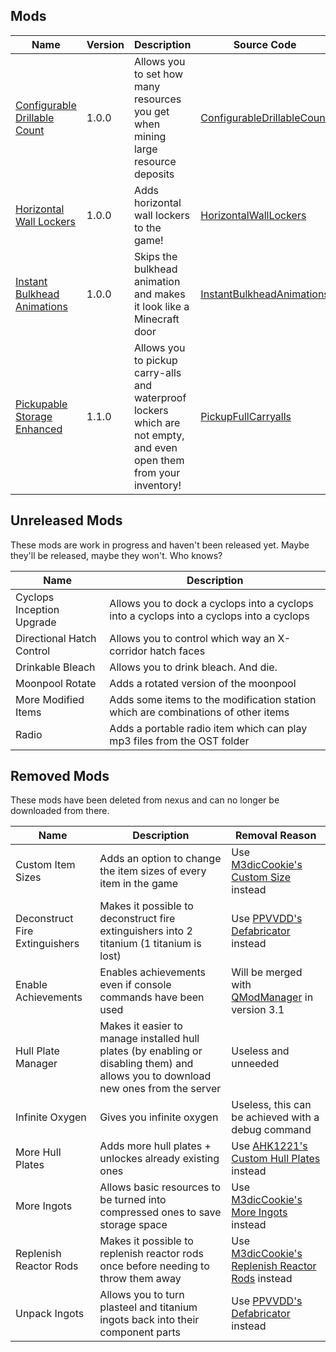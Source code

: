 ## Mods

| Name | Version | Description | Source Code |
|-|-|-|-|
| [Configurable Drillable Count](https://www.nexusmods.com/subnautica/mods/223) | 1.0.0 | Allows you to set how many resources you get when mining large resource deposits | [ConfigurableDrillableCount](ConfigurableDrillableCount/Mod.cs) |
| [Horizontal Wall Lockers](https://www.nexusmods.com/subnautica/mods/395) | 1.0.0 | Adds horizontal wall lockers to the game! | [HorizontalWallLockers](HorizontalWallLockers/Mod.cs)
| [Instant Bulkhead Animations](https://nexusmods.com/subnautica/mods/221) | 1.0.0 | Skips the bulkhead animation and makes it look like a Minecraft door | [InstantBulkheadAnimations](InstantBulkheadAnimations/Mod.cs) |
| [Pickupable Storage Enhanced](https://www.nexusmods.com/subnautica/mods/220) | 1.1.0 | Allows you to pickup carry-alls and waterproof lockers which are not empty, and even open them from your inventory! | [PickupFullCarryalls](PickupFullCarryalls/Mod.cs) |
  
## Unreleased Mods
These mods are work in progress and haven't been released yet. Maybe they'll be released, maybe they won't. Who knows?

| Name | Description |
|-|-|
| Cyclops Inception Upgrade | Allows you to dock a cyclops into a cyclops into a cyclops into a cyclops into a cyclops |
| Directional Hatch Control | Allows you to control which way an X-corridor hatch faces |
| Drinkable Bleach | Allows you to drink bleach. And die. |
| Moonpool Rotate | Adds a rotated version of the moonpool |
| More Modified Items | Adds some items to the modification station which are combinations of other items |
| Radio | Adds a portable radio item which can play mp3 files from the OST folder |
  
## Removed Mods
These mods have been deleted from nexus and can no longer be downloaded from there.
  
| Name | Description | Removal Reason |
|-|-|-|
| Custom Item Sizes | Adds an option to change the item sizes of every item in the game | Use [M3dicCookie's Custom Size](https://www.nexusmods.com/subnautica/mods/208) instead
| Deconstruct Fire Extinguishers | Makes it possible to deconstruct fire extinguishers into 2 titanium (1 titanium is lost) | Use [PPVVDD's Defabricator](https://www.nexusmods.com/subnautica/mods/216) instead |
| Enable Achievements | Enables achievements even if console commands have been used | Will be merged with [QModManager](https://www.nexusmods.com/subnautica/mods/201) in version 3.1 |
| Hull Plate Manager | Makes it easier to manage installed hull plates (by enabling or disabling them) and allows you to download new ones from the server | Useless and unneeded |
| Infinite Oxygen | Gives you infinite oxygen | Useless, this can be achieved with a debug command |
| More Hull Plates | Adds more hull plates + unlockes already existing ones | Use [AHK1221's Custom Hull Plates](https://www.nexusmods.com/subnautica/mods/95) instead |
| More Ingots | Allows basic resources to be turned into compressed ones to save storage space | Use [M3dicCookie's More Ingots](https://www.nexusmods.com/subnautica/mods/196) instead |
| Replenish Reactor Rods | Makes it possible to replenish reactor rods once before needing to throw them away | Use [M3dicCookie's Replenish Reactor Rods](https://www.nexusmods.com/subnautica/mods/230) instead |
| Unpack Ingots | Allows you to turn plasteel and titanium ingots back into their component parts | Use [PPVVDD's Defabricator](https://www.nexusmods.com/subnautica/mods/216) instead |
